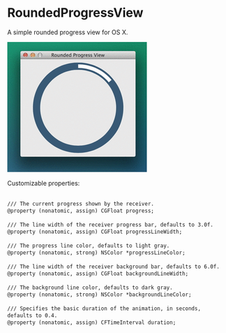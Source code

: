 RoundedProgressView
===================

A simple rounded progress view for OS X.

![](demo.gif)

Customizable properties:

```objc

/// The current progress shown by the receiver.
@property (nonatomic, assign) CGFloat progress;

/// The line width of the receiver progress bar, defaults to 3.0f.
@property (nonatomic, assign) CGFloat progressLineWidth;

/// The progress line color, defaults to light gray.
@property (nonatomic, strong) NSColor *progressLineColor;

/// The line width of the receiver background bar, defaults to 6.0f.
@property (nonatomic, assign) CGFloat backgroundLineWidth;

/// The background line color, defaults to dark gray.
@property (nonatomic, strong) NSColor *backgroundLineColor;

/// Specifies the basic duration of the animation, in seconds, defaults to 0.4.
@property (nonatomic, assign) CFTimeInterval duration;

```
